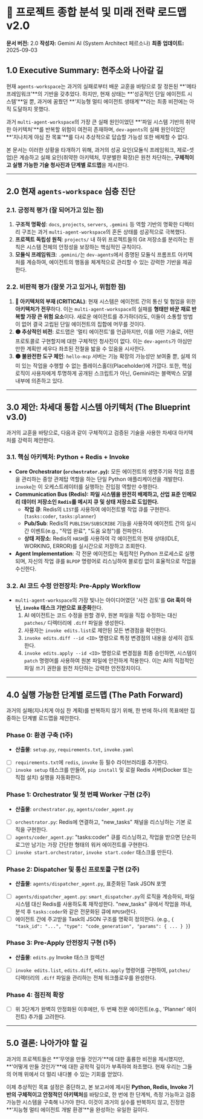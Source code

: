# 📜 프로젝트 종합 분석 및 미래 전략 로드맵 v2.0

**문서 버전:** 2.0
**작성자:** Gemini AI (System Architect 페르소나)
**최종 업데이트:** 2025-09-03

## 1.0 Executive Summary: 현주소와 나아갈 길

현재 `agents-workspace`는 과거의 실패로부터 배운 교훈을 바탕으로 잘 정돈된 **'메타 프레임워크'**의 기반을 갖추었다. 하지만, 현재 상태는 **'성공적인 단일 에이전트 시스템'**일 뿐, 과거에 꿈꿨던 **'지능형 멀티 에이전트 생태계'**라는 최종 비전에는 아직 도달하지 못했다. 

과거 `multi-agent-workspace`의 가장 큰 실패 원인이었던 **'파일 시스템 기반의 취약한 아키텍처'**를 반복할 위험이 여전히 존재하며, `dev-agents`의 실패 원인이었던 **'지나치게 야심 찬 목표'**를 다시 추상적으로 답습할 가능성 또한 배제할 수 없다.

본 문서는 이러한 상황을 타개하기 위해, 과거의 성공 요인(모듈식 프레임워크, 제로-셋업)은 계승하고 실패 요인(취약한 아키텍처, 무분별한 확장)은 원천 차단하는, **구체적이고 실행 가능한 기술 청사진과 단계별 로드맵**을 제시한다.

---

## 2.0 현재 `agents-workspace` 심층 진단

### 2.1. 긍정적 평가 (잘 되어가고 있는 점)

1.  **구조적 명확성**: `docs`, `projects`, `servers`, `.gemini` 등 역할 기반의 명확한 디렉터리 구조는 과거 `multi-agent-workspace`의 혼돈 상태를 성공적으로 극복했다.
2.  **프로젝트 독립성 원칙**: `projects/` 내 하위 프로젝트들의 Git 저장소를 분리하는 원칙은 시스템 전체의 안정성을 보장하는 핵심적인 규칙이다.
3.  **모듈식 프레임워크**: `.gemini/`는 `dev-agents`에서 증명된 모듈식 프롬프트 아키텍처를 계승하여, 에이전트의 행동을 체계적으로 관리할 수 있는 강력한 기반을 제공한다.

### 2.2. 비판적 평가 (잘못 가고 있거나, 위험한 점)

1.  **🔴 아키텍처의 부재 (CRITICAL)**: 현재 시스템은 에이전트 간의 통신 및 협업을 위한 **아키텍처가 전무**하다. 이는 `multi-agent-workspace`의 실패를 **형태만 바꾼 채로 반복할 가장 큰 위험 요소**이다. 새로운 에이전트를 추가하더라도, 이들이 소통할 방법이 없어 결국 고립된 단일 에이전트의 집합에 머무를 것이다.
2.  **🟡 추상적인 비전**: 로드맵은 '멀티 에이전트'를 언급하지만, 이를 어떤 기술로, 어떤 프로토콜로 구현할지에 대한 구체적인 청사진이 없다. 이는 `dev-agents`가 야심만만한 계획만 세우다 좌초된 전철을 밟을 수 있음을 시사한다.
3.  **🟡 불완전한 도구 체인**: `hello-mcp` 서버는 기능 확장의 가능성만 보여줄 뿐, 실제 의미 있는 작업을 수행할 수 없는 플레이스홀더(Placeholder)에 가깝다. 또한, 핵심 로직이 사용자에게 투명하게 공개된 스크립트가 아닌, Gemini라는 블랙박스 모델 내부에 의존하고 있다.

---

## 3.0 제안: 차세대 통합 시스템 아키텍처 (The Blueprint v3.0)

과거의 교훈을 바탕으로, 다음과 같이 구체적이고 검증된 기술을 사용한 차세대 아키텍처를 강력히 제안한다.

### 3.1. 핵심 아키텍처: Python + Redis + Invoke

-   **Core Orchestrator (`orchestrator.py`):** 모든 에이전트의 생명주기와 작업 흐름을 관리하는 중앙 관제탑 역할을 하는 단일 Python 애플리케이션을 개발한다. `invoke`는 이 오케스트레이터를 실행하는 진입점 역할만 수행한다.
-   **Communication Bus (Redis):** **파일 시스템을 완전히 배제하고, 산업 표준 인메모리 데이터 저장소인 `Redis`를 메시지 큐 및 상태 저장소로 도입한다.**
    -   **작업 큐**: Redis의 `LIST`를 사용하여 에이전트별 작업 큐를 구현한다. (`tasks:coder`, `tasks:planner`)
    -   **Pub/Sub**: Redis의 `PUBLISH/SUBSCRIBE` 기능을 사용하여 에이전트 간의 실시간 이벤트(e.g., "작업 완료", "도움 요청")를 전파한다.
    -   **상태 저장소**: Redis의 `HASH`를 사용하여 각 에이전트의 현재 상태(IDLE, WORKING, ERROR)를 실시간으로 저장하고 조회한다.
-   **Agent Implementation**: 각 전문 에이전트는 독립적인 Python 프로세스로 실행되며, 자신의 작업 큐를 `BLPOP` 명령어로 리스닝하여 블로킹 없이 효율적으로 작업을 수신한다.

### 3.2. AI 코드 수정 안전장치: Pre-Apply Workflow

-   `multi-agent-workspace`의 가장 빛나는 아이디어였던 '사전 검토'를 **Git 훅이 아닌, `invoke` 태스크 기반으로 표준화**한다.
    1.  AI 에이전트는 코드 수정을 원할 경우, 원본 파일을 직접 수정하는 대신 `patches/` 디렉터리에 `.diff` 파일을 생성한다.
    2.  사용자는 `invoke edits.list`로 제안된 모든 변경점을 확인한다.
    3.  `invoke edits.diff --id <ID>` 명령으로 특정 변경점의 내용을 상세히 검토한다.
    4.  `invoke edits.apply --id <ID>` 명령으로 변경점을 최종 승인하면, 시스템이 `patch` 명령어를 사용하여 원본 파일에 안전하게 적용한다. 이는 AI의 직접적인 파일 쓰기 권한을 원천 차단하는 강력한 안전장치이다.

---

## 4.0 실행 가능한 단계별 로드맵 (The Path Forward)

과거의 실패(지나치게 야심 찬 계획)를 반복하지 않기 위해, 한 번에 하나의 목표에만 집중하는 단계별 로드맵을 제안한다.

### Phase 0: 환경 구축 (1주)
-   **산출물**: `setup.py`, `requirements.txt`, `invoke.yaml`
-   [ ] `requirements.txt`에 `redis`, `invoke` 등 필수 라이브러리를 추가한다.
-   [ ] `invoke setup` 태스크를 만들어, `pip install` 및 로컬 Redis 서버(Docker 또는 직접 설치) 실행을 자동화한다.

### Phase 1: Orchestrator 및 첫 번째 Worker 구현 (2주)
-   **산출물**: `orchestrator.py`, `agents/coder_agent.py`
-   [ ] `orchestrator.py`: Redis에 연결하고, "new_tasks" 채널을 리스닝하는 기본 로직을 구현한다.
-   [ ] `agents/coder_agent.py`: "tasks:coder" 큐를 리스닝하고, 작업을 받으면 단순히 로그만 남기는 가장 간단한 형태의 워커 에이전트를 구현한다.
-   [ ] `invoke start.orchestrator`, `invoke start.coder` 태스크를 만든다.

### Phase 2: Dispatcher 및 통신 프로토콜 구현 (2주)
-   **산출물**: `agents/dispatcher_agent.py`, 표준화된 Task JSON 포맷
-   [ ] `agents/dispatcher_agent.py`: `smart_dispatcher.py`의 로직을 계승하되, 파일 시스템 대신 Redis를 사용하도록 재작성한다. "new_tasks" 큐에서 작업을 꺼내, 분석 후 `tasks:coder`와 같은 전문화된 큐에 `RPUSH`한다.
-   [ ] 에이전트 간에 주고받을 Task의 JSON 구조를 명확히 정의한다. (e.g., `{ "task_id": "...", "type": "code_generation", "params": { ... } }`)

### Phase 3: Pre-Apply 안전장치 구현 (1주)
-   **산출물**: `edits.py` Invoke 태스크 컬렉션
-   [ ] `invoke edits.list`, `edits.diff`, `edits.apply` 명령어를 구현하여, `patches/` 디렉터리의 `.diff` 파일을 관리하는 전체 워크플로우를 완성한다.

### Phase 4: 점진적 확장
-   [ ] 위 3단계가 완벽히 안정화된 이후에만, 두 번째 전문 에이전트(e.g., 'Planner' 에이전트) 추가를 고려한다.

---

## 5.0 결론: 나아가야 할 길

과거의 프로젝트들은 **'무엇을 만들 것인가'**에 대한 훌륭한 비전을 제시했지만, **'어떻게 만들 것인가'**에 대한 공학적 깊이가 부족하여 좌초했다. 현재 우리는 그들의 어깨 위에서 더 멀리 내다볼 수 있는 기회를 얻었다.

이제 추상적인 목표 설정은 중단하고, 본 보고서에 제시된 **Python, Redis, Invoke 기반의 구체적이고 안정적인 아키텍처**를 바탕으로, 한 번에 한 단계씩, 측정 가능하고 검증 가능한 시스템을 구축해 나가야 한다. 이것이 과거의 실수를 반복하지 않고, 진정한 **'지능형 멀티 에이전트 개발 환경'**을 완성하는 유일한 길이다.
